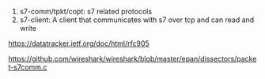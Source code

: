 
1. s7-comm/tpkt/copt: s7 related protocols
2. s7-client: A client that communicates with s7 over tcp and can read and write


https://datatracker.ietf.org/doc/html/rfc905

https://github.com/wireshark/wireshark/blob/master/epan/dissectors/packet-s7comm.c